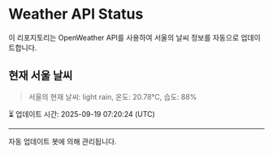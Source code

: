 
# Weather API Status

이 리포지토리는 OpenWeather API를 사용하여 서울의 날씨 정보를 자동으로 업데이트합니다.

## 현재 서울 날씨
> 서울의 현재 날씨: light rain, 온도: 20.78°C, 습도: 88%

⏳ 업데이트 시간: 2025-09-19 07:20:24 (UTC)

---
자동 업데이트 봇에 의해 관리됩니다.
